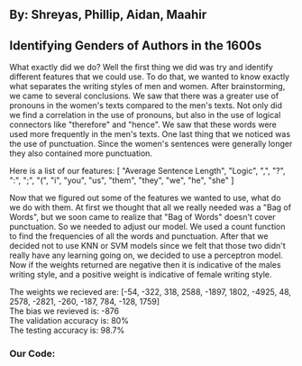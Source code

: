 ## By: Shreyas, Phillip, Aidan, Maahir

## Identifying Genders of Authors in the 1600s

What exactly did we do? Well the first thing we did was try and identify different features that we could use. To do that, we wanted to know exactly what separates the writing styles of men and women. After brainstorming, we came to several conclusions. We saw that there was a greater use of pronouns in the women's texts compared to the men's texts. Not only did we find a correlation in the use of pronouns, but also in the use of logical connectors like "therefore" and "hence". We saw that these words were used more frequently in the men's texts. One last thing that we noticed was the use of punctuation. Since the women's sentences were generally longer they also contained more punctuation. 

Here is a list of our features: [ "Average Sentence Length",  "Logic",  ",",  "?",  ":",  ";",  "(",  "i",  "you",  "us",  "them",  "they",  "we",  "he",  "she" ]

Now that we figured out some of the features we wanted to use, what do we do with them. At first we thought that all we really needed was a "Bag of Words", but we soon came to realize that "Bag of Words" doesn't cover punctuation. So we needed to adjust our model. We used a count function to find the frequencies of all the words and punctuation. After that we decided not to use KNN or SVM models since we felt that those two didn't really have any learning going on, we decided to use a perceptron model. Now if the weights returned are negative then it is indicative of the males writing style, and a positive weight is indicative of female writing style.

The weights we recieved are: [-54,  -322,   318,  2588, -1897,  1802, -4925,    48,  2578, -2821,  -260,  -187,   784,  -128,  1759] <br>
The bias we revieved is: -876 <br>
The validation accuracy is: 80%  <br>
The testing accuracy is: 98.7%

<body>
        <div class = "center">
            <h3>Our Code:</h3>
            <script src="https://gist.github.com/shreyas-s125/74bdb14a1dafab9619a30c08c73ff714.js"></script>
        </div>
    </body>  




